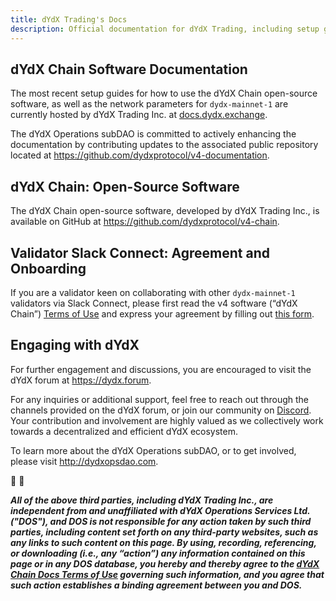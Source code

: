 ```yaml
---
title: dYdX Trading's Docs
description: Official documentation for dYdX Trading, including setup guides, API references, and more.
---
```

## dYdX Chain Software Documentation

The most recent setup guides for how to use the dYdX Chain open-source software, as well as the network parameters for `dydx-mainnet-1` are currently hosted by dYdX Trading Inc. at [docs.dydx.exchange](https://docs.dydx.exchange/).

The dYdX Operations subDAO is committed to actively enhancing the documentation by contributing updates to the associated public repository located at https://github.com/dydxprotocol/v4-documentation.

## dYdX Chain: Open-Source Software

The dYdX Chain open-source software, developed by dYdX Trading Inc., is available on GitHub at https://github.com/dydxprotocol/v4-chain.

## Validator Slack Connect: Agreement and Onboarding

If you are a validator keen on collaborating with other `dydx-mainnet-1` validators via Slack Connect, please first read the v4 software (“dYdX Chain”) [Terms of Use](https://dydx.exchange/v4-terms) and express your agreement by filling out [this form](https://forms.gle/ywz8wJfaK7j4jDRN7).

## Engaging with dYdX

For further engagement and discussions, you are encouraged to visit the dYdX forum at https://dydx.forum.

For any inquiries or additional support, feel free to reach out through the channels provided on the dYdX forum, or join our community on [Discord](https://discord.com/invite/dydx). Your contribution and involvement are highly valued as we collectively work towards a decentralized and efficient dYdX ecosystem.

To learn more about the dYdX Operations subDAO, or to get involved, please visit http://dydxopsdao.com.

🦔 💜

***All of the above third parties, including dYdX Trading Inc., are independent from and unaffiliated with dYdX Operations Services Ltd. ("DOS"), and DOS is not responsible for any action taken by such third parties, including content set forth on any third-party websites, such as any links to such content on this page. By using, recording, referencing, or downloading (i.e., any “action”) any information contained on this page or in any DOS database, you hereby and thereby agree to the [dYdX Chain Docs Terms of Use](./terms_and_policies/terms_of_use) governing such information, and you agree that such action establishes a binding agreement between you and DOS.***
